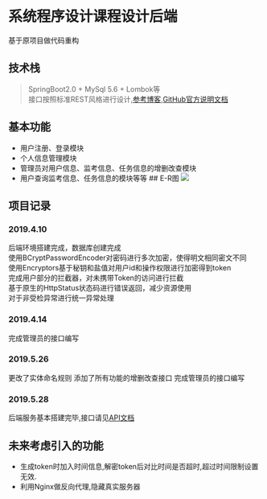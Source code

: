 ﻿# 系统程序设计课程设计后端
基于原项目做代码重构  
## 技术栈
> SpringBoot2.0 \+ MySql 5.6 \+ Lombok等  
> 接口按照标准REST风格进行设计,[参考博客](https://www.jianshu.com/p/84568e364ee8),[GitHub官方说明文档](https://developer.github.com/v3/)
## 基本功能  
* 用户注册、登录模块  
* 个人信息管理模块  
* 管理员对用户信息、监考信息、任务信息的增删改查模块  
* 用户查询监考信息、任务信息的模块等等  ## E-R图
![](./E-R图.png)  
## 项目记录
### 2019.4.10  
后端环境搭建完成，数据库创建完成  
使用BCryptPasswordEncoder对密码进行多次加密，使得明文相同密文不同   
使用Encryptors基于秘钥和盐值对用户id和操作权限进行加密得到token  
完成用户部分的拦截器，对未携带Token的访问进行拦截  
基于原生的HttpStatus状态码进行错误返回，减少资源使用  
对于非受检异常进行统一异常处理  
### 2019.4.14   
完成管理员的接口编写
### 2019.5.26
更改了实体命名规则
添加了所有功能的增删改查接口
完成管理员的接口编写  
### 2019.5.28
后端服务基本搭建完毕,接口请见[API文档](./API文档.md)
## 未来考虑引入的功能  
* 生成token时加入时间信息,解密token后对比时间是否超时,超过时间限制设置无效.  
* 利用Nginx做反向代理,隐藏真实服务器  

